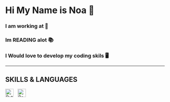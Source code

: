 # Hi My Name is Noa 👋
### I am working at 🐬 
### Im READING alot 📚
### I Would love to develop my coding skils 🖥️

---

## SKILLS & LANGUAGES
<a href="https://www.python.org/"><img align="left"  width="26px" src="https://upload.wikimedia.org/wikipedia/commons/thumb/0/0a/Python.svg/800px-Python.svg.png" alt="Python" style="padding-right:10px;"></a>
<a href="https://learn.microsoft.com/en-us/powershell/"><img align="left"  width="26px" src="https://encrypted-tbn0.gstatic.com/images?q=tbn:ANd9GcQtDFTWFr9SQS4LAe6wdq_diAEQOwF3cMuQpQ&usqp=CAU" alt="Powershell" style="padding-right:10px;"></a>
